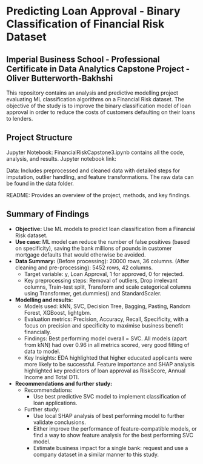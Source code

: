 # Predicting Loan Approval - Binary Classification of Financial Risk Dataset
## Imperial Business School - Professional Certificate in Data Analytics Capstone Project - Oliver Butterworth-Bakhshi
This repository contains an analysis and predictive modelling project evaluating ML classification algorithms on a Financial Risk dataset. The objective of the study is to improve the binary classification model of loan approval in order to reduce the costs of customers defaulting on their loans to lenders.
## Project Structure
Jupyter Notebook: FinancialRiskCapstone3.ipynb contains all the code, analysis, and results. Jupyter notebook link: 

Data: Includes preprocessed and cleaned data with detailed steps for imputation, outlier handling, and feature transformations. The raw data can be found in the data folder.

README: Provides an overview of the project, methods, and key findings.
## Summary of Findings
* **Objective:** Use ML models to predict loan classification from a Financial Risk dataset. 
* **Use case:** ML model can reduce the number of false positives (based on specificity), saving the bank millions of pounds in customer mortgage defaults that would otherwise be avoided. 
* **Data Summary:**
  (Before processing): 20000 rows, 36 columns. (After cleaning and pre-processing): 5452 rows, 42 columns.
  * Target variable: y, Loan Approval, 1 for approved, 0 for rejected.
  * Key preprocessing steps: Removal of outliers, Drop irrelevant columns, Train-test split, Transform and scale categorical columns using Transformer, get.dummies() and StandardScaler.
* **Modelling and results:**
  * Models used: kNN, SVC, Decision Tree, Bagging, Pasting, Random Forest, XGBoost, lightgbm.
  * Evaluation metrics: Precision, Accuracy, Recall, Specificity, with a focus on precision and specificity to maximise business benefit financially.
  * Findings: Best performing model overall = SVC. All models (apart from kNN) had over 0.96 in all metrics scored, very good fitting of data to model.
  * Key Insights: EDA highlighted that higher educated applicants were more likely to be successful. Feature importance and SHAP analysis highlighted key predictors of loan approval as RiskScore, Annual Income and Total DTI.
* **Recommendations and further study:**
  * Recommendations: 
    * Use best predictive SVC model to implement classification of loan applications. 
  * Further study: 
    * Use local SHAP analysis of best performing model to further validate conclusions.
    * Either improve the performance of feature-compatible models, or find a way to show feature analysis for the best performing SVC model. 
    * Estimate business impact for a single bank: request and use a company dataset in a similar manner to this study.
